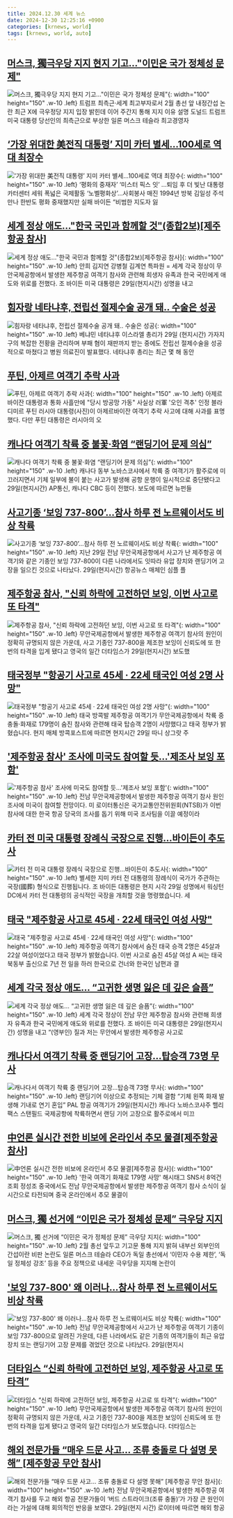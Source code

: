 ```yaml
---
title: 2024.12.30 세계 뉴스
date: 2024-12-30 12:25:16 +0900
categories: [krnews, world]
tags: [krnews, world, auto]
---
```

## [머스크, 獨극우당 지지 현지 기고…"이민은 국가 정체성 문제"](https://n.news.naver.com/mnews/article/001/0015130079)

![머스크, 獨극우당 지지 현지 기고…"이민은 국가 정체성 문제"](https://mimgnews.pstatic.net/image/origin/001/2024/12/29/15130079.jpg?type=nf220_150){: width="100" height="150" .w-10 .left}
트럼프 최측근·세계 최고부자로서 2월 총선 앞 내정간섭 논란 최근 X에 극우정당 지지 입장 밝힌데 이어 주간지 통해 지지 이유 설명 도널드 트럼프 미국 대통령 당선인의 최측근으로 부상한 일론 머스크 테슬라 최고경영자

## [‘가장 위대한 美전직 대통령’ 지미 카터 별세…100세로 역대 최장수](https://n.news.naver.com/mnews/article/016/0002409008)

![‘가장 위대한 美전직 대통령’ 지미 카터 별세…100세로 역대 최장수](https://mimgnews.pstatic.net/image/origin/016/2024/12/30/2409008.jpg?type=nf220_150){: width="100" height="150" .w-10 .left}
‘평화의 중재자’ ‘미스터 픽스 잇’ ...퇴임 후 더 빛난 대통령 카터센터 세워 폭넓은 국제활동 ‘노벨평화상’…사회봉사 매진 1994년 방북 김일성 주석 만나 한반도 평화 중재했지만 실패 바이든 “비범한 지도자 잃

## [세계 정상 애도…"한국 국민과 함께할 것"(종합2보)[제주항공 참사]](https://n.news.naver.com/mnews/article/001/0015131342)

![세계 정상 애도…"한국 국민과 함께할 것"(종합2보)[제주항공 참사]](https://mimgnews.pstatic.net/image/origin/001/2024/12/30/15131342.jpg?type=nf220_150){: width="100" height="150" .w-10 .left}
안희 김지연 강병철 김계연 특파원 = 세계 각국 정상이 무안국제공항에서 발생한 제주항공 여객기 참사와 관련해 희생자 유족과 한국 국민에게 애도와 위로를 전했다. 조 바이든 미국 대통령은 29일(현지시간) 성명을 내고

## [힘자랑 네타냐후, 전립선 절제수술 공개 돼.. 수술은 성공](https://n.news.naver.com/mnews/article/003/0012987229)

![힘자랑 네타냐후, 전립선 절제수술 공개 돼.. 수술은 성공](https://mimgnews.pstatic.net/image/origin/003/2024/12/30/12987229.jpg?type=nf220_150){: width="100" height="150" .w-10 .left}
베냐민 네타냐후 이스라엘 총리가 29일 (현지시간) 가자지구의 복잡한 전황을 관리하며 부패 혐이 재판까지 받는 중에도 전립선 절제수술을 성공적으로 마쳤다고 병원 의료진이 발표했다. 네타냐후 총리는 최근 몇 해 동안

## [푸틴, 아제르 여객기 추락 사과](https://n.news.naver.com/mnews/article/009/0005421203)

![푸틴, 아제르 여객기 추락 사과](https://mimgnews.pstatic.net/image/origin/009/2024/12/29/5421203.jpg?type=nf220_150){: width="100" height="150" .w-10 .left}
아제르바이잔 대통령과 통화 사흘만에 "당시 방공망 가동" 사실상 러軍 '오인 격추' 인정 블라디미르 푸틴 러시아 대통령(사진)이 아제르바이잔 여객기 추락 사고에 대해 사과를 표명했다. 다만 푸틴 대통령은 러시아의 오

## [캐나다 여객기 착륙 중 불꽃·화염 “랜딩기어 문제 의심”](https://n.news.naver.com/mnews/article/081/0003507241)

![캐나다 여객기 착륙 중 불꽃·화염 “랜딩기어 문제 의심”](https://mimgnews.pstatic.net/image/origin/081/2024/12/30/3507241.jpg?type=nf220_150){: width="100" height="150" .w-10 .left}
캐나다 동부 노바스코샤에서 착륙 중 여객기가 활주로에 미끄러지면서 기체 일부에 불이 붙는 사고가 발생해 공항 운행이 일시적으로 중단됐다고 29일(현지시간) AP통신, 캐나다 CBC 등이 전했다. 보도에 따르면 뉴펀들

## [사고기종 ‘보잉 737-800’…참사 하루 전 노르웨이서도 비상 착륙](https://n.news.naver.com/mnews/article/009/0005421272)

![사고기종 ‘보잉 737-800’…참사 하루 전 노르웨이서도 비상 착륙](https://mimgnews.pstatic.net/image/origin/009/2024/12/30/5421272.jpg?type=nf220_150){: width="100" height="150" .w-10 .left}
지난 29일 전남 무안국제공항에서 사고가 난 제주항공 여객기와 같은 기종인 보잉 737-800이 다른 나라에서도 잇따라 유압 장치와 랜딩기어 고장을 일으킨 것으로 나타났다. 29일(현지시간) 항공뉴스 매체인 심플 플

## [제주항공 참사, "신뢰 하락에 고전하던 보잉, 이번 사고로 또 타격"](https://n.news.naver.com/mnews/article/055/0001219269)

![제주항공 참사, "신뢰 하락에 고전하던 보잉, 이번 사고로 또 타격"](https://mimgnews.pstatic.net/image/origin/055/2024/12/30/1219269.jpg?type=nf220_150){: width="100" height="150" .w-10 .left}
무안국제공항에서 발생한 제주항공 여객기 참사의 원인이 정확히 규명되지 않은 가운데, 사고 기종인 737-800을 제조한 보잉이 신뢰도에 또 한 번의 타격을 입게 됐다고 영국의 일간 더타임스가 29일(현지시간) 보도했

## [태국정부 "항공기 사고로 45세 · 22세 태국인 여성 2명 사망"](https://n.news.naver.com/mnews/article/055/0001219165)

![태국정부 "항공기 사고로 45세 · 22세 태국인 여성 2명 사망"](https://mimgnews.pstatic.net/image/origin/055/2024/12/30/1219165.jpg?type=nf220_150){: width="100" height="150" .w-10 .left}
태국 방콕발 제주항공 여객기가 무안국제공항에서 착륙 중 충돌·화재로 179명이 숨진 참사와 관련해 태국 탑승객 2명이 사망했다고 태국 정부가 밝혔습니다. 현지 매체 방콕포스트에 따르면 현지시간 29일 따니 상그랏 주

## ['제주항공 참사' 조사에 미국도 참여할 듯…'제조사 보잉 포함'](https://n.news.naver.com/mnews/article/015/0005075854)

!['제주항공 참사' 조사에 미국도 참여할 듯…'제조사 보잉 포함'](https://mimgnews.pstatic.net/image/origin/015/2024/12/30/5075854.jpg?type=nf220_150){: width="100" height="150" .w-10 .left}
전남 무안국제공항에서 발생한 제주항공 여객기 참사 원인 조사에 미국이 참여할 전망이다. 미 로이터통신은 국가교통안전위원회(NTSB)가 이번 참사에 대한 한국 항공 당국의 조사를 돕기 위해 미국 조사팀을 이끌 예정이라

## [카터 전 미국 대통령 장례식 국장으로 진행…바이든이 추도사](https://n.news.naver.com/mnews/article/056/0011866082)

![카터 전 미국 대통령 장례식 국장으로 진행…바이든이 추도사](https://mimgnews.pstatic.net/image/origin/056/2024/12/30/11866082.jpg?type=nf220_150){: width="100" height="150" .w-10 .left}
별세한 지미 카터 전 대통령의 장례식이 국가가 주관하는 국장(國葬) 형식으로 진행됩니다. 조 바이든 대통령은 현지 시각 29일 성명에서 워싱턴 DC에서 카터 전 대통령의 공식적인 국장을 개최할 것을 명령했습니다. 세

## [태국 "제주항공 사고로 45세 · 22세 태국인 여성 사망"](https://n.news.naver.com/mnews/article/055/0001219173)

![태국 "제주항공 사고로 45세 · 22세 태국인 여성 사망"](https://mimgnews.pstatic.net/image/origin/055/2024/12/30/1219173.jpg?type=nf220_150){: width="100" height="150" .w-10 .left}
제주항공 여객기 참사에서 숨진 태국 승객 2명은 45살과 22살 여성이었다고 태국 정부가 밝혔습니다. 이번 사고로 숨진 45살 여성 A 씨는 태국 북동부 출신으로 7년 전 일을 하러 한국으로 건너와 한국인 남편과 결

## [세계 각국 정상 애도… “고귀한 생명 잃은 데 깊은 슬픔”](https://n.news.naver.com/mnews/article/005/0001748643)

![세계 각국 정상 애도… “고귀한 생명 잃은 데 깊은 슬픔”](https://mimgnews.pstatic.net/image/origin/005/2024/12/30/1748643.jpg?type=nf220_150){: width="100" height="150" .w-10 .left}
세계 각국 정상이 전남 무안 제주항공 참사와 관련해 희생자 유족과 한국 국민에게 애도와 위로를 전했다. 조 바이든 미국 대통령은 29일(현지시간) 성명을 내고 “(영부인) 질과 저는 무안에서 발생한 제주항공 사고로

## [캐나다서 여객기 착륙 중 랜딩기어 고장…탑승객 73명 무사](https://n.news.naver.com/mnews/article/016/0002409042)

![캐나다서 여객기 착륙 중 랜딩기어 고장…탑승객 73명 무사](https://mimgnews.pstatic.net/image/origin/016/2024/12/30/2409042.jpg?type=nf220_150){: width="100" height="150" .w-10 .left}
랜딩기어 이상으로 추정되는 기체 결함 “기체 왼쪽 화재 발생해 기내로 연기 혼입” PAL 항공 여객기가 29일(현지시간) 캐나다 노바스코샤주 핼리팩스 스탠필드 국제공항에 착륙하면서 랜딩 기어 고장으로 활주로에서 미끄

## [中언론 실시간 전한 비보에 온라인서 추모 물결[제주항공 참사]](https://n.news.naver.com/mnews/article/001/0015131764)

![中언론 실시간 전한 비보에 온라인서 추모 물결[제주항공 참사]](https://mimgnews.pstatic.net/image/origin/001/2024/12/30/15131764.jpg?type=nf220_150){: width="100" height="150" .w-10 .left}
'한국 여객기 화재로 179명 사망' 해시태그 SNS서 8억건 조회 정성조 중국에서도 전남 무안국제공항에서 발생한 제주항공 여객기 참사 소식이 실시간으로 타전되며 중국 온라인에서 추모 물결이

## [머스크, 獨 선거에 “이민은 국가 정체성 문제” 극우당 지지](https://n.news.naver.com/mnews/article/021/0002680914)

![머스크, 獨 선거에 “이민은 국가 정체성 문제” 극우당 지지](https://mimgnews.pstatic.net/image/origin/021/2024/12/30/2680914.jpg?type=nf220_150){: width="100" height="150" .w-10 .left}
2월 총선 앞두고 기고문 통해 지지 밝혀 내부선 외부인의 간섭이란 비판 논란도 일론 머스크 테슬라 CEO가 독일 총선에서 ‘이민자 수용 제한’, ‘독일 정체성 강조’ 등을 주요 정책으로 내세운 극우당을 지지해 논란이

## ['보잉 737-800' 왜 이러나…참사 하루 전 노르웨이서도 비상 착륙](https://n.news.naver.com/mnews/article/025/0003411299)

!['보잉 737-800' 왜 이러나…참사 하루 전 노르웨이서도 비상 착륙](https://mimgnews.pstatic.net/image/origin/025/2024/12/30/3411299.jpg?type=nf220_150){: width="100" height="150" .w-10 .left}
전남 무안국제공항에서 사고가 난 제주항공 여객기 기종이 보잉 737-800으로 알려진 가운데, 다른 나라에서도 같은 기종의 여객기들이 최근 유압 장치 또는 랜딩기어 고장 문제를 겪었던 것으로 나타났다. 29일(현지시

## [더타임스 “신뢰 하락에 고전하던 보잉, 제주항공 사고로 또 타격”](https://n.news.naver.com/mnews/article/056/0011866105)

![더타임스 “신뢰 하락에 고전하던 보잉, 제주항공 사고로 또 타격”](https://mimgnews.pstatic.net/image/origin/056/2024/12/30/11866105.jpg?type=nf220_150){: width="100" height="150" .w-10 .left}
무안국제공항에서 발생한 제주항공 여객기 참사의 원인이 정확히 규명되지 않은 가운데, 사고 기종인 737-800을 제조한 보잉이 신뢰도에 또 한 번의 타격을 입게 됐다고 영국의 일간 더타임스가 보도했습니다. 더타임스는

## [해외 전문가들 “매우 드문 사고… 조류 충돌로 다 설명 못해” [제주항공 무안 참사]](https://n.news.naver.com/mnews/article/011/0004433655)

![해외 전문가들 “매우 드문 사고… 조류 충돌로 다 설명 못해” [제주항공 무안 참사]](https://mimgnews.pstatic.net/image/origin/011/2024/12/30/4433655.jpg?type=nf220_150){: width="100" height="150" .w-10 .left}
전남 무안국제공항에서 발생한 제주항공 여객기 참사를 두고 해외 항공 전문가들이 ‘버드 스트라이크(조류 충돌)’가 가장 큰 원인이라는 가설에 대해 회의적인 반응을 보였다. 29일(현지 시간) 로이터에 따르면 해외 항공


